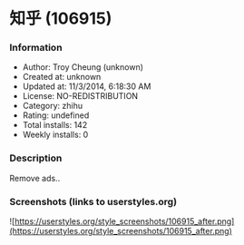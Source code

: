 # 知乎 (106915)

### Information
- Author: Troy Cheung (unknown)
- Created at: unknown
- Updated at: 11/3/2014, 6:18:30 AM
- License: NO-REDISTRIBUTION
- Category: zhihu
- Rating: undefined
- Total installs: 142
- Weekly installs: 0


### Description
Remove ads..


### Screenshots (links to userstyles.org)
![https://userstyles.org/style_screenshots/106915_after.png](https://userstyles.org/style_screenshots/106915_after.png)



